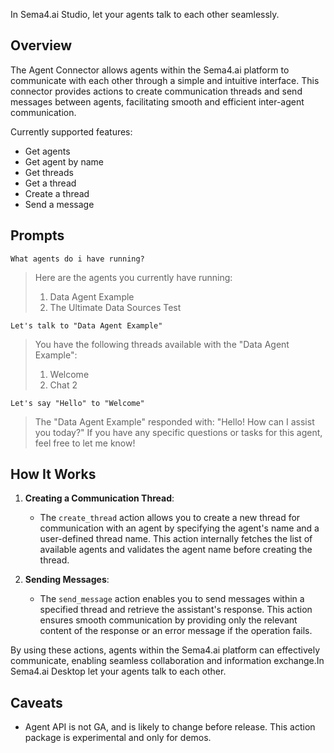 In Sema4.ai Studio, let your agents talk to each other seamlessly.

## Overview

The Agent Connector allows agents within the Sema4.ai platform to communicate with each other through a simple and
intuitive interface. This connector provides actions to create communication threads and send messages between agents,
facilitating smooth and efficient inter-agent communication.

Currently supported features:

- Get agents
- Get agent by name
- Get threads
- Get a thread
- Create a thread
- Send a message

## Prompts

```
What agents do i have running?
```

> Here are the agents you currently have running:
> 1. Data Agent Example
> 2. The Ultimate Data Sources Test 


```
Let's talk to "Data Agent Example"
```
> You have the following threads available with the "Data Agent Example":
> 1. Welcome
> 2. Chat 2

```
Let's say "Hello" to "Welcome"
```

> The "Data Agent Example" responded with: "Hello! How can I assist you today?"
> If you have any specific questions or tasks for this agent, feel free to let me know!

## How It Works

1. **Creating a Communication Thread**:
    - The `create_thread` action allows you to create a new thread for communication with an agent by specifying the
      agent's name and a user-defined thread name. This action internally fetches the list of available agents and
      validates the agent name before creating the thread.

2. **Sending Messages**:
    - The `send_message` action enables you to send messages within a specified thread and retrieve the assistant's
      response. This action ensures smooth communication by providing only the relevant content of the response or an
      error message if the operation fails.

By using these actions, agents within the Sema4.ai platform can effectively communicate, enabling seamless collaboration
and information exchange.In Sema4.ai Desktop let your agents talk to each other.

## Caveats

- Agent API is not GA, and is likely to change before release. This action package is experimental and only for demos.
